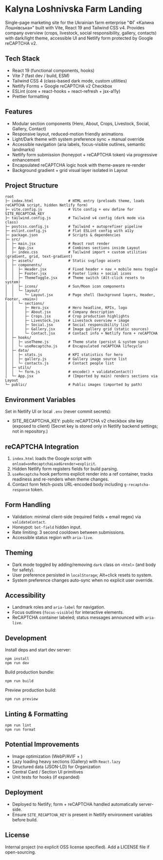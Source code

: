 # Kalyna Loshnivska Farm Landing

Single-page marketing site for the Ukrainian farm enterprise "ФГ «Калина Лошнівська»" built with Vite, React 19 and Tailwind CSS v4. Provides company overview (crops, livestock, social responsibility, gallery, contacts) with dark/light theme, accessible UI and Netlify form protected by Google reCAPTCHA v2.

## Tech Stack
- React 19 (functional components, hooks)
- Vite 7 (fast dev / build, ESM)
- Tailwind CSS 4 (class-based dark mode, custom utilities)
- Netlify Forms + Google reCAPTCHA v2 Checkbox
- ESLint (core + react-hooks + react-refresh + jsx-a11y)
- Prettier formatting

## Features
- Modular section components (Hero, About, Crops, Livestock, Social, Gallery, Contact)
- Responsive layout, reduced-motion friendly animations
- Light/Dark theme with system preference sync + manual override
- Accessible navigation (aria labels, focus-visible outlines, semantic landmarks)
- Netlify form submission (honeypot + reCAPTCHA token) via progressive enhancement
- Encapsulated reCAPTCHA logic hook with theme-aware re-render
- Background gradient + grid visual layer isolated in Layout

## Project Structure
```
root
├─ index.html                # HTML entry (preloads theme, loads reCAPTCHA script, hidden Netlify form)
├─ vite.config.js            # Vite config + env define for SITE_RECAPTCHA_KEY
├─ tailwind.config.js        # Tailwind v4 config (dark mode via class)
├─ postcss.config.js         # Tailwind + autoprefixer pipeline
├─ eslint.config.js          # Flat ESLint config with a11y
├─ package.json              # Scripts & dependencies
├─ src/
│  ├─ main.jsx               # React root render
│  ├─ App.jsx                # Combines sections inside Layout
│  ├─ index.css              # Tailwind import + custom utilities (gradient, grid, text-gradient)
│  ├─ assets/                # Static svg/logo assets
│  ├─ components/
│  │  ├─ Header.jsx          # Fixed header + nav + mobile menu toggle
│  │  ├─ Footer.jsx          # Footer links + social icons
│  │  ├─ ThemeToggle.jsx     # Theme switch (Alt-click resets to system)
│  │  ├─ icons/              # Sun/Moon icon components
│  │  └─ layout/
│  │     └─ Layout.jsx       # Page shell (background layers, Header, Footer, <main>)
│  │  └─ sections/
│  │     ├─ Hero.jsx         # Hero headline, KPIs, logo
│  │     ├─ About.jsx        # Company description
│  │     ├─ Crops.jsx        # Crop production highlights
│  │     ├─ Livestock.jsx    # Livestock overview + image
│  │     ├─ Social.jsx       # Social responsibility list
│  │     ├─ Gallery.jsx      # Image gallery grid (static sources)
│  │     └─ Contact.jsx      # Contact info + Netlify form + reCAPTCHA
│  ├─ hooks/
│  │  ├─ useTheme.js         # Theme state (persist & system sync)
│  │  └─ useRecaptcha.js     # Encapsulated reCAPTCHA lifecycle
│  ├─ data/
│  │  ├─ stats.js            # KPI statistics for hero
│  │  ├─ gallery.js          # Gallery image source list
│  │  └─ contacts.js         # Contact people list
│  ├─ utils/
│  │  └─ form.js             # encode() + validateContact()
│  └─ App.jsx                # (Imported by main) renders sections via Layout
└─ public/                   # Public images (imported by path)
```

## Environment Variables
Set in Netlify UI or local `.env` (never commit secrets):
- SITE_RECAPTCHA_KEY: public reCAPTCHA v2 checkbox site key (exposed to client)
(Secret key is stored only in Netlify backend settings; not in repository.)

## reCAPTCHA Integration
1. `index.html` loads the Google script with `onload=onRecaptchaLoad&render=explicit`.
2. Hidden Netlify form registers fields for build parsing.
3. `useRecaptcha` hook performs explicit render into a ref container, tracks readiness and re-renders when theme changes.
4. Contact form fetch-posts URL-encoded body including `g-recaptcha-response` token.

## Form Handling
- Validation: minimal client-side (required fields + email regex) via `validateContact`.
- Honeypot: `bot-field` hidden input.
- Rate limiting: 3 second cooldown between submissions.
- Accessible status region with `aria-live`.

## Theming
- Dark mode toggled by adding/removing `dark` class on `<html>` (and body for safety).
- User preference persisted in `localStorage`; Alt+click resets to system.
- System preference changes auto-sync when no explicit user override.

## Accessibility
- Landmark roles and `aria-label` for navigation.
- Focus outlines (`focus-visible`) for interactive elements.
- ReCAPTCHA container labeled; status messages announced with `aria-live`.

## Development
Install deps and start dev server:
```
npm install
npm run dev
```
Build production bundle:
```
npm run build
```
Preview production build:
```
npm run preview
```

## Linting & Formatting
```
npm run lint
npm run format
```

## Potential Improvements
- Image optimization (WebP/AVIF + <picture>)
- Lazy loading heavy sections (Gallery) with `React.lazy`
- Structured data (JSON-LD) for Organization
- Central Card / Section UI primitives
- Unit tests for hooks (if expanded)

## Deployment
- Deployed to Netlify; form + reCAPTCHA handled automatically server-side.
- Ensure `SITE_RECAPTCHA_KEY` is present in Netlify environment variables before build.

## License
Internal project (no explicit OSS license specified). Add a LICENSE file if open-sourcing.
